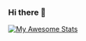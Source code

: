 ### Hi there 👋
[![My Awesome Stats](https://awesome-github-stats.azurewebsites.net/user-stats/xisain?cardType=github&theme=github&preferLogin=false&Ring=DD2727&Border=000000)](https://git.io/awesome-stats-card)

<!--
**xisain/xisain** is a ✨ _special_ ✨ repository because its `README.md` (this file) appears on your GitHub profile.

Here are some ideas to get you started:

- 🔭 I’m currently working on ...
- 🌱 I’m currently learning ...
- 👯 I’m looking to collaborate on ...
- 🤔 I’m looking for help with ...
- 💬 Ask me about ...
- 📫 How to reach me: ...
- 😄 Pronouns: ...
- ⚡ Fun fact: ...
-->

